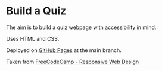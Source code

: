 # Build a Quiz

The aim is to build a quiz webpage with accessibility in mind.

Uses HTML and CSS.

Deployed on [GitHub Pages](https://derektypist.github.io/build-a-quiz/) at the main branch.

Taken from [FreeCodeCamp - Responsive Web Design](https://www.freecodecamp.org/learn/2022/responsive-web-design/)
